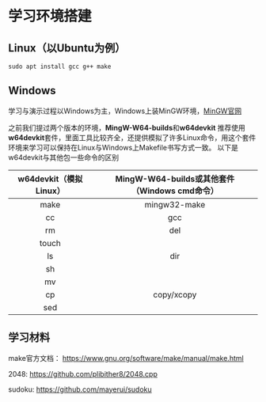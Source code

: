 # 学习环境搭建

## Linux（以Ubuntu为例）

```shell
sudo apt install gcc g++ make
```

## Windows

学习与演示过程以Windows为主，Windows上装MinGW环境，[MinGW官网](https://www.mingw-w64.org/)

之前我们提过两个版本的环境，**MingW-W64-builds**和**w64devkit**
推荐使用**w64devkit**套件，里面工具比较齐全，还提供模拟了许多Linux命令，用这个套件环境来学习可以保持在Linux与Windows上Makefile书写方式一致。
以下是w64devkit与其他包一些命令的区别

| w64devkit（模拟Linux） | MingW-W64-builds或其他套件（Windows cmd命令） |
| :--------------------: | :-------------------------------------------: |
|          make          |                 mingw32-make                  |
|           cc           |                      gcc                      |
|           rm           |                      del                      |
|         touch          |                                               |
|           ls           |                      dir                      |
|           sh           |                                               |
|           mv           |                                               |
|           cp           |                  copy/xcopy                   |
|          sed           |                                               |

## 学习材料

make官方文档： https://www.gnu.org/software/make/manual/make.html

2048: https://github.com/plibither8/2048.cpp

sudoku:  https://github.com/mayerui/sudoku
